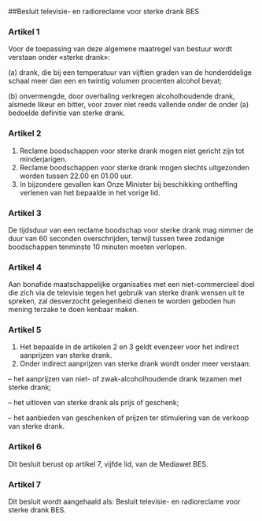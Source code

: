 <meta http-equiv='Content-Type' content='text/html; charset=utf-8' />

##Besluit televisie- en radioreclame voor sterke drank BES

### Artikel  1  

Voor de toepassing van deze algemene maatregel van bestuur wordt verstaan onder «sterke drank»: 

(a) drank, die bij een temperatuur van vijftien graden van de honderddelige schaal meer dan een en twintig volumen procenten alcohol bevat;  

(b) onvermengde, door overhaling verkregen alcoholhoudende drank, alsmede likeur en bitter, voor zover niet reeds vallende onder de onder (a) bedoelde definitie van sterke drank.    

### Artikel  2  

1.  Reclame boodschappen voor sterke drank mogen niet gericht zijn tot minderjarigen.   
2.  Reclame boodschappen voor sterke drank mogen slechts uitgezonden worden tussen 22.00 en 01.00 uur.   
3.  In bijzondere gevallen kan Onze Minister bij beschikking ontheffing verlenen van het bepaalde in het vorige lid.   

### Artikel  3  

De tijdsduur van een reclame boodschap voor sterke drank mag nimmer de duur van 60 seconden overschrijden, terwijl tussen twee zodanige boodschappen tenminste 10 minuten moeten verlopen.  

### Artikel  4  

Aan bonafide maatschappelijke organisaties met een niet-commercieel doel die zich via de televisie tegen het gebruik van sterke drank wensen uit te spreken, zal desverzocht gelegenheid dienen te worden geboden hun mening terzake te doen kenbaar maken.  

### Artikel  5  

1.  Het bepaalde in de artikelen 2 en 3 geldt evenzeer voor het indirect aanprijzen van sterke drank.   
2.  Onder indirect aanprijzen van sterke drank wordt onder meer verstaan: 

– het aanprijzen van niet- of zwak-alcoholhoudende drank tezamen met sterke drank;  

– het uitloven van sterke drank als prijs of geschenk;  

– het aanbieden van geschenken of prijzen ter stimulering van de verkoop van sterke drank.     

### Artikel  6  

Dit besluit berust op artikel 7, vijfde lid, van de Mediawet BES.  

### Artikel  7  

Dit besluit wordt aangehaald als: Besluit televisie- en radioreclame voor sterke drank BES.  
